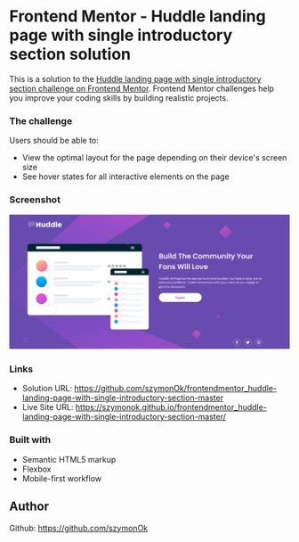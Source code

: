 # Frontend Mentor - Huddle landing page with single introductory section solution

This is a solution to the [Huddle landing page with single introductory section challenge on Frontend Mentor](https://www.frontendmentor.io/challenges/huddle-landing-page-with-a-single-introductory-section-B_2Wvxgi0). Frontend Mentor challenges help you improve your coding skills by building realistic projects.

### The challenge

Users should be able to:

- View the optimal layout for the page depending on their device's screen size
- See hover states for all interactive elements on the page

### Screenshot

![](./screenshot.jpg)

### Links

- Solution URL: https://github.com/szymonOk/frontendmentor_huddle-landing-page-with-single-introductory-section-master
- Live Site URL: https://szymonok.github.io/frontendmentor_huddle-landing-page-with-single-introductory-section-master/

### Built with

- Semantic HTML5 markup
- Flexbox
- Mobile-first workflow

## Author

Github: https://github.com/szymonOk
